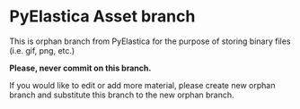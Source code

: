 # PyElastica Asset branch

This is orphan branch from PyElastica for the purpose of storing binary files (i.e. gif, png, etc.)

**Please, never commit on this branch.**

If you would like to edit or add more material, please create new orphan branch and substitute this branch to the new orphan branch.
